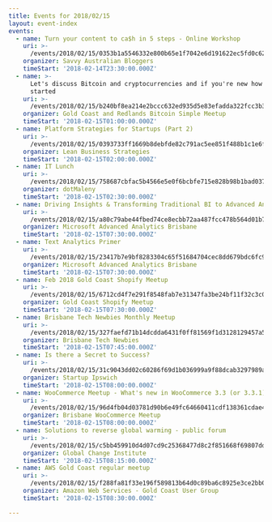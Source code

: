 ```yaml
---
title: Events for 2018/02/15
layout: event-index
events:
  - name: Turn your content to ca$h in 5 steps - Online Workshop
    uri: >-
      /events/2018/02/15/0353b1a5546332e800b65e1f7042e6d191622ec5fd0c62033d011b27167f0b7d
    organizer: Savvy Australian Bloggers
    timeStart: '2018-02-14T23:30:00.000Z'
  - name: >-
      Let's discuss Bitcoin and cryptocurrencies and if you're new how to get
      started
    uri: >-
      /events/2018/02/15/b240bf8ea214e2bccc632ed935d5e83efadda322fcc3b3121754df223fa2e971
    organizer: Gold Coast and Redlands Bitcoin Simple Meetup
    timeStart: '2018-02-15T01:00:00.000Z'
  - name: Platform Strategies for Startups (Part 2)
    uri: >-
      /events/2018/02/15/0393733ff1669b8debfde82c791ac5ee851f488b1c1e6fb50a5649c400cac385
    organizer: Lean Business Strategies
    timeStart: '2018-02-15T02:00:00.000Z'
  - name: IT Lunch
    uri: >-
      /events/2018/02/15/758687cbfac5b4566e5e0f6bcbfe715e828b98b1bad037e4788302a9d3780301
    organizer: dotMaleny
    timeStart: '2018-02-15T02:30:00.000Z'
  - name: Driving Insights & Transforming Traditional BI to Advanced Analytics
    uri: >-
      /events/2018/02/15/a80c79abe44fbed74ce8ecbb72aa487fcc478b564d01b708ce0e52186ba728ad
    organizer: Microsoft Advanced Analytics Brisbane
    timeStart: '2018-02-15T07:30:00.000Z'
  - name: Text Analytics Primer
    uri: >-
      /events/2018/02/15/23417b7e9bf8283304c65f51684704cec8dd679bdc6fc936263c84c92d7869f2
    organizer: Microsoft Advanced Analytics Brisbane
    timeStart: '2018-02-15T07:30:00.000Z'
  - name: Feb 2018 Gold Coast Shopify Meetup
    uri: >-
      /events/2018/02/15/6712cd4f7e291f8548fab7e31347fa3be24bf11f32c3c016717fae1ef46bf625
    organizer: Gold Coast Shopify Meetup
    timeStart: '2018-02-15T07:30:00.000Z'
  - name: Brisbane Tech Newbies Monthly Meetup
    uri: >-
      /events/2018/02/15/327faefd71b14dcdda6431f0ff81569f1d3128129457a518b248538e4847a088
    organizer: Brisbane Tech Newbies
    timeStart: '2018-02-15T07:45:00.000Z'
  - name: Is there a Secret to Success?
    uri: >-
      /events/2018/02/15/31c9043dd02c60286f69d1b036999a9f88dcab3297989a998fb53e9f5ebad592
    organizer: Startup Ipswich
    timeStart: '2018-02-15T08:00:00.000Z'
  - name: WooCommerce Meetup - What's new in WooCommerce 3.3 (or 3.3.1)
    uri: >-
      /events/2018/02/15/96d4fb04d03781d90b6e49fc64660411cdf138361cdae4fb136a6b61a38d9410
    organizer: Brisbane WooCommerce Meetup
    timeStart: '2018-02-15T08:00:00.000Z'
  - name: Solutions to reverse global warming - public forum
    uri: >-
      /events/2018/02/15/c5bb459910d4d07cd9c25368477d8c2f851668f69807dd786651989cd65f444c
    organizer: Global Change Institute
    timeStart: '2018-02-15T08:15:00.000Z'
  - name: AWS Gold Coast regular meetup
    uri: >-
      /events/2018/02/15/f288fa81f33e196f589813b64d0c89ba6c8925e3ce2bb0caaf3b7ca4b225ebb7
    organizer: Amazon Web Services - Gold Coast User Group
    timeStart: '2018-02-15T08:30:00.000Z'

---
```

